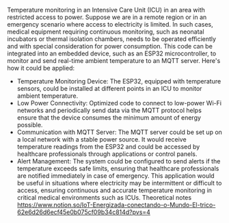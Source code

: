 Temperature monitoring in an Intensive Care Unit (ICU) in an area with restricted access to power.
Suppose we are in a remote region or in an emergency scenario where access to electricity is limited. In such cases, medical equipment requiring continuous monitoring, such as neonatal incubators or thermal isolation chambers, needs to be operated efficiently and with special consideration for power consumption.
This code can be integrated into an embedded device, such as an ESP32 microcontroller, to monitor and send real-time ambient temperature to an MQTT server. Here's how it could be applied:
- Temperature Monitoring Device: The ESP32, equipped with temperature sensors, could be installed at different points in an ICU to monitor ambient temperature.
- Low Power Connectivity: Optimized code to connect to low-power Wi-Fi networks and periodically send data via the MQTT protocol helps ensure that the device consumes the minimum amount of energy possible.
- Communication with MQTT Server: The MQTT server could be set up on a local network with a stable power source. It would receive temperature readings from the ESP32 and could be accessed by healthcare professionals through applications or control panels.
- Alert Management: The system could be configured to send alerts if the temperature exceeds safe limits, ensuring that healthcare professionals are notified immediately in case of emergency.
This application would be useful in situations where electricity may be intermittent or difficult to access, ensuring continuous and accurate temperature monitoring in critical medical environments such as ICUs.
Theoretical notes
https://www.notion.so/IoT-Energizada-conectando-o-Mundo-El-trico-62e6d26d6ecf45e0b075cf09b34c814d?pvs=4
